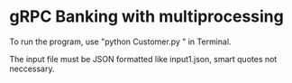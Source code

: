 # gRPC Banking with multiprocessing

To run the program, use "python Customer.py <filename>" in Terminal.

The input file must be JSON formatted like input1.json, smart quotes not neccessary.
